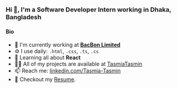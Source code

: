 ### Hi 👋, I'm a Software Developer Intern working in Dhaka, Bangladesh

#### Bio

- 🔭 I'm currently working at [**BacBon Limited**](https://www.bacbonltd.com/)
- ⚙️ I use daily: `.html`, `.css`, `.ts`, `.cs`
- 🌱 Learning all about **React**
- 👨‍💻 All of my projects are available at [TasmiaTasmin](https://github.com/TasmiaTasmin?tab=repositories)
- 📫 Reach me: [linkedin.com/Tasmia-Tasmin](https://www.linkedin.com/in/tasmia-tasmin-043556107/)
- 📝 Checkout my [Resume](assets/TasmiaTasmin_Resume.pdf).
